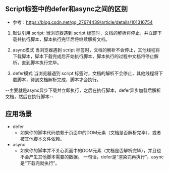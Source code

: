 ## Script标签中的defer和async之间的区别
- 参考：https://blog.csdn.net/qq_27674439/article/details/101316754
1. 默认引用 script:<script type="text/javascript" src="x.min.js"></script>
当浏览器遇到 script 标签时，文档的解析将停止，并立即下载并执行脚本，脚本执行完毕后将继续解析文档。

2. async模式 <script type="text/javascript" src="x.min.js" async="async"></script>
当浏览器遇到 script 标签时，文档的解析不会停止，其他线程将下载脚本，脚本下载完成后开始执行脚本，脚本执行的过程中文档将停止解析，直到脚本执行完毕。

3. defer模式 <script type="text/javascript" src="x.min.js" defer="defer"></script>
当浏览器遇到 script 标签时，文档的解析不会停止，其他线程将下载脚本，待到文档解析完成，脚本才会执行。

--主要就是async异步下载并立即执行，之后在执行脚本，defer异步加载后解析文档，然后在执行脚本--
## 应用场景
- defer
  - 如果你的脚本代码依赖于页面中的DOM元素（文档是否解析完毕），或者被其他脚本文件依赖。
- async
  - 如果你的脚本并不关心页面中的DOM元素（文档是否解析完毕），并且也不会产生其他脚本需要的数据。
一句话，defer是“渲染完再执行”，async是“下载完就执行”。
